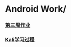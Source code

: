 # Android Work/



### [第三周作业](./week3)
### [Kali学习过程](https://github.com/BestLmy/lmy/tree/master/kali)
